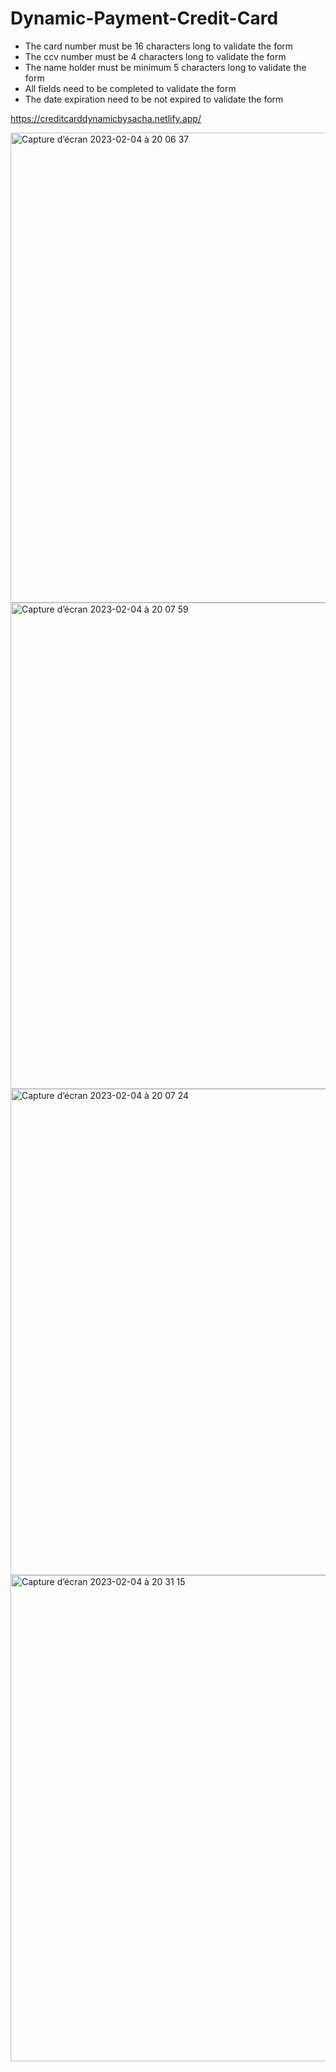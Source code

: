 # Dynamic-Payment-Credit-Card
- The card number must be 16 characters long to validate the form
- The ccv number must be 4 characters long to validate the form
- The name holder must be minimum 5 characters long to validate the form
- All fields need to be completed to validate the form
- The date expiration need to be not expired to validate the form
 
https://creditcarddynamicbysacha.netlify.app/

<img width="752" alt="Capture d’écran 2023-02-04 à 20 06 37" src="https://user-images.githubusercontent.com/94567706/216783035-77801b62-fc76-474f-b132-93b1abf7ab53.png">
<img width="778" alt="Capture d’écran 2023-02-04 à 20 07 59" src="https://user-images.githubusercontent.com/94567706/216783607-bd84d4bc-afdb-453b-a93c-1aad78bf0a8e.png">
<img width="778" alt="Capture d’écran 2023-02-04 à 20 07 24" src="https://user-images.githubusercontent.com/94567706/216783613-818f1656-450f-4da6-a947-e9ddbbf23619.png">
<img width="778" alt="Capture d’écran 2023-02-04 à 20 31 15" src="https://user-images.githubusercontent.com/94567706/216783772-ba2cf882-e1e8-4abe-9c07-b2501723adc8.png"> 

